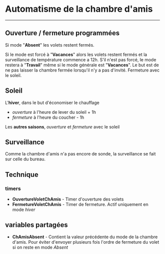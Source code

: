 # Automatisme de la chambre d'amis
-----

## Ouverture / fermeture programmées

Si mode "**Absent**" les volets restent fermés.

Si le mode est forcé à "**Vacances**" alors les volets restent fermés et la surveillance de température commence a 12h.
S'il n'est pas forcé, le mode restera à "**Travail**" même si le mode générale est "**Vacances**". Le but est de ne pas laisser la chambre fermée lorsqu'il n'y a pas d'invité.
Fermeture avec le soleil.

## Soleil

L'**hiver**, dans le but d'économiser le chauffage
- *ouverture* à l'heure de lever du soleil + 1h 
- *fermeture* à l'heure du coucher - 1h

Les **autres saisons**, *ouverture* et *fermeture* avec le soleil

## Surveillance

Comme la chambre d'amis n'a pas encore de sonde, la surveillance se fait sur celle du bureau.

## Technique

### timers
- **OuvertureVoletChAmis** - Timer d'ouverture des volets
- **FermetureVoletChAmis** - Timer de fermeture. Actif uniquement en mode *hiver*
## variables partagées
- **ChAmisAbsent** - Contient la valeur précédente du mode de la chambre d'amis. Pour éviter d'envoyer plusieurs fois l'ordre de fermeture du volet si on reste en mode *Absent*

